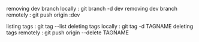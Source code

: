 removing dev branch locally : git branch -d dev
removing dev branch remotely : git push origin :dev

listing tags : git tag --list
deleting tags locally : git tag -d TAGNAME
deleting tags remotely : git push origin --delete TAGNAME
